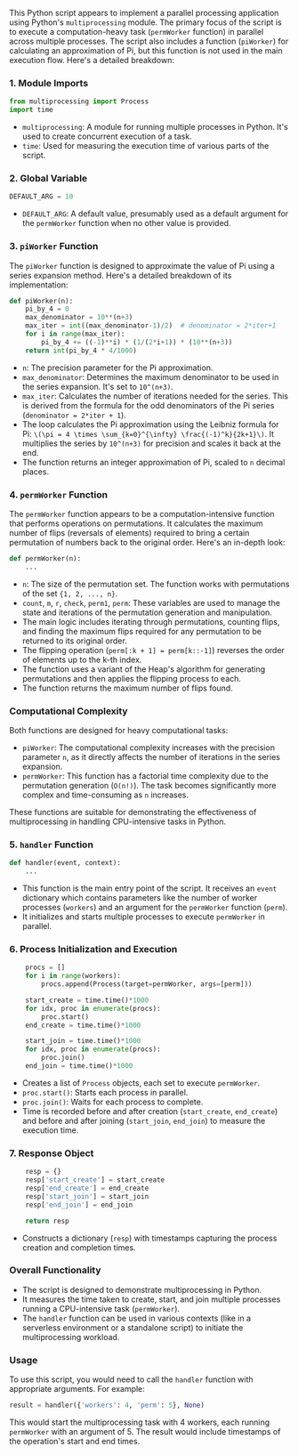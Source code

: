This Python script appears to implement a parallel processing application using Python's `multiprocessing` module. The primary focus of the script is to execute a computation-heavy task (`permWorker` function) in parallel across multiple processes. The script also includes a function (`piWorker`) for calculating an approximation of Pi, but this function is not used in the main execution flow. Here's a detailed breakdown:

### 1. Module Imports

```python
from multiprocessing import Process
import time
```

- `multiprocessing`: A module for running multiple processes in Python. It's used to create concurrent execution of a task.
- `time`: Used for measuring the execution time of various parts of the script.

### 2. Global Variable

```python
DEFAULT_ARG = 10
```

- `DEFAULT_ARG`: A default value, presumably used as a default argument for the `permWorker` function when no other value is provided.

### 3. `piWorker` Function

The `piWorker` function is designed to approximate the value of Pi using a series expansion method. Here's a detailed breakdown of its implementation:

```python
def piWorker(n):
    pi_by_4 = 0
    max_denominator = 10**(n+3)
    max_iter = int((max_denominator-1)/2)  # denominator = 2*iter+1
    for i in range(max_iter):
        pi_by_4 += ((-1)**i) * (1/(2*i+1)) * (10**(n+3))
    return int(pi_by_4 * 4/1000)
```

- `n`: The precision parameter for the Pi approximation.
- `max_denominator`: Determines the maximum denominator to be used in the series expansion. It's set to `10^(n+3)`.
- `max_iter`: Calculates the number of iterations needed for the series. This is derived from the formula for the odd denominators of the Pi series (`denominator = 2*iter + 1`).
- The loop calculates the Pi approximation using the Leibniz formula for Pi: `\(\pi = 4 \times \sum_{k=0}^{\infty} \frac{(-1)^k}{2k+1}\)`. It multiplies the series by `10^(n+3)` for precision and scales it back at the end.
- The function returns an integer approximation of Pi, scaled to `n` decimal places.

### 4. `permWorker` Function

The `permWorker` function appears to be a computation-intensive function that performs operations on permutations. It calculates the maximum number of flips (reversals of elements) required to bring a certain permutation of numbers back to the original order. Here's an in-depth look:

```python
def permWorker(n):
    ...
```

- `n`: The size of the permutation set. The function works with permutations of the set `{1, 2, ..., n}`.
- `count`, `m`, `r`, `check`, `perm1`, `perm`: These variables are used to manage the state and iterations of the permutation generation and manipulation.
- The main logic includes iterating through permutations, counting flips, and finding the maximum flips required for any permutation to be returned to its original order.
- The flipping operation (`perm[:k + 1] = perm[k::-1]`) reverses the order of elements up to the k-th index.
- The function uses a variant of the Heap's algorithm for generating permutations and then applies the flipping process to each.
- The function returns the maximum number of flips found.

### Computational Complexity

Both functions are designed for heavy computational tasks:

- `piWorker`: The computational complexity increases with the precision parameter `n`, as it directly affects the number of iterations in the series expansion.
- `permWorker`: This function has a factorial time complexity due to the permutation generation (`O(n!)`). The task becomes significantly more complex and time-consuming as `n` increases.

These functions are suitable for demonstrating the effectiveness of multiprocessing in handling CPU-intensive tasks in Python.

### 5. `handler` Function

```python
def handler(event, context):
    ...
```

- This function is the main entry point of the script. It receives an `event` dictionary which contains parameters like the number of worker processes (`workers`) and an argument for the `permWorker` function (`perm`).
- It initializes and starts multiple processes to execute `permWorker` in parallel.

### 6. Process Initialization and Execution

```python
    procs = [] 
    for i in range(workers):
        procs.append(Process(target=permWorker, args=[perm]))

    start_create = time.time()*1000
    for idx, proc in enumerate(procs):
        proc.start() 
    end_create = time.time()*1000

    start_join = time.time()*1000
    for idx, proc in enumerate(procs):
        proc.join()
    end_join = time.time()*1000
```

- Creates a list of `Process` objects, each set to execute `permWorker`.
- `proc.start()`: Starts each process in parallel.
- `proc.join()`: Waits for each process to complete.
- Time is recorded before and after creation (`start_create`, `end_create`) and before and after joining (`start_join`, `end_join`) to measure the execution time.

### 7. Response Object

```python
    resp = {}
    resp['start_create'] = start_create
    resp['end_create'] = end_create
    resp['start_join'] = start_join
    resp['end_join'] = end_join

    return resp
```

- Constructs a dictionary (`resp`) with timestamps capturing the process creation and completion times.

### Overall Functionality

- The script is designed to demonstrate multiprocessing in Python.
- It measures the time taken to create, start, and join multiple processes running a CPU-intensive task (`permWorker`).
- The `handler` function can be used in various contexts (like in a serverless environment or a standalone script) to initiate the multiprocessing workload.

### Usage

To use this script, you would need to call the `handler` function with appropriate arguments. For example:

```python
result = handler({'workers': 4, 'perm': 5}, None)
```

This would start the multiprocessing task with 4 workers, each running `permWorker` with an argument of 5. The result would include timestamps of the operation's start and end times.